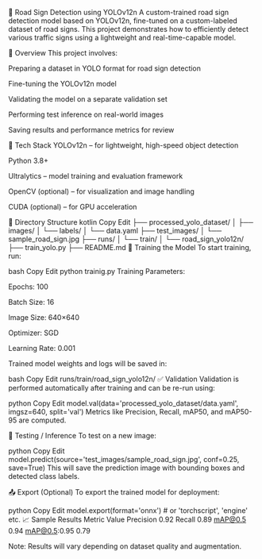 🚦 Road Sign Detection using YOLOv12n
A custom-trained road sign detection model based on YOLOv12n, fine-tuned on a custom-labeled dataset of road signs. This project demonstrates how to efficiently detect various traffic signs using a lightweight and real-time-capable model.

📌 Overview
This project involves:

Preparing a dataset in YOLO format for road sign detection

Fine-tuning the YOLOv12n model

Validating the model on a separate validation set

Performing test inference on real-world images

Saving results and performance metrics for review

🧠 Tech Stack
YOLOv12n – for lightweight, high-speed object detection

Python 3.8+

Ultralytics – model training and evaluation framework

OpenCV (optional) – for visualization and image handling

CUDA (optional) – for GPU acceleration

📂 Directory Structure
kotlin
Copy
Edit
├── processed_yolo_dataset/
│   ├── images/
│   └── labels/
│   └── data.yaml
├── test_images/
│   └── sample_road_sign.jpg
├── runs/
│   └── train/
│       └── road_sign_yolo12n/
├── train_yolo.py
├── README.md
🚀 Training the Model
To start training, run:

bash
Copy
Edit
python trainig.py
Training Parameters:

Epochs: 100

Batch Size: 16

Image Size: 640×640

Optimizer: SGD

Learning Rate: 0.001

Trained model weights and logs will be saved in:

bash
Copy
Edit
runs/train/road_sign_yolo12n/
✅ Validation
Validation is performed automatically after training and can be re-run using:

python
Copy
Edit
model.val(data='processed_yolo_dataset/data.yaml', imgsz=640, split='val')
Metrics like Precision, Recall, mAP50, and mAP50-95 are computed.

🧪 Testing / Inference
To test on a new image:

python
Copy
Edit
model.predict(source='test_images/sample_road_sign.jpg', conf=0.25, save=True)
This will save the prediction image with bounding boxes and detected class labels.

📤 Export (Optional)
To export the trained model for deployment:

python
Copy
Edit
model.export(format='onnx')     # or 'torchscript', 'engine' etc.
📈 Sample Results
Metric	Value
Precision	0.92
Recall	0.89
mAP@0.5	0.94
mAP@0.5:0.95	0.79

Note: Results will vary depending on dataset quality and augmentation.
